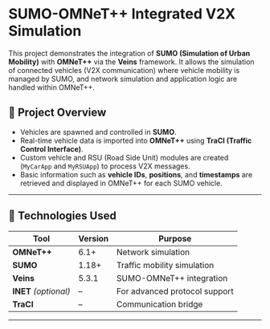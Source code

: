 # SUMO-OMNeT++ Integrated V2X Simulation

This project demonstrates the integration of **SUMO (Simulation of Urban Mobility)** with **OMNeT++** via the **Veins** framework. It allows the simulation of connected vehicles (V2X communication) where vehicle mobility is managed by SUMO, and network simulation and application logic are handled within OMNeT++.

## 🚗 Project Overview

- Vehicles are spawned and controlled in **SUMO**.
- Real-time vehicle data is imported into **OMNeT++** using **TraCI (Traffic Control Interface)**.
- Custom vehicle and RSU (Road Side Unit) modules are created (`MyCarApp` and `MyRSUApp`) to process V2X messages.
- Basic information such as **vehicle IDs**, **positions**, and **timestamps** are retrieved and displayed in OMNeT++ for each SUMO vehicle.

---

## 🧩 Technologies Used

| Tool        | Version   | Purpose                        |
|-------------|-----------|--------------------------------|
| **OMNeT++** | 6.1+      | Network simulation             |
| **SUMO**    | 1.18+     | Traffic mobility simulation    |
| **Veins**   | 5.3.1     | SUMO-OMNeT++ integration        |
| **INET** *(optional)* | – | For advanced protocol support |
| **TraCI**   | –         | Communication bridge           |

---


